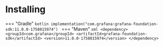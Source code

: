 # Installing

=== "Gradle"
    ```kotlin
    implementation("com.grafana:grafana-foundation-sdk:11.0.0-1758015974")
    ```
=== "Maven"
    ```xml
    <dependency>
        <groupId>com.grafana</groupId>
        <artifactId>grafana-foundation-sdk</artifactId>
        <version>11.0.0-1758015974</version>
    </dependency>
    ```
